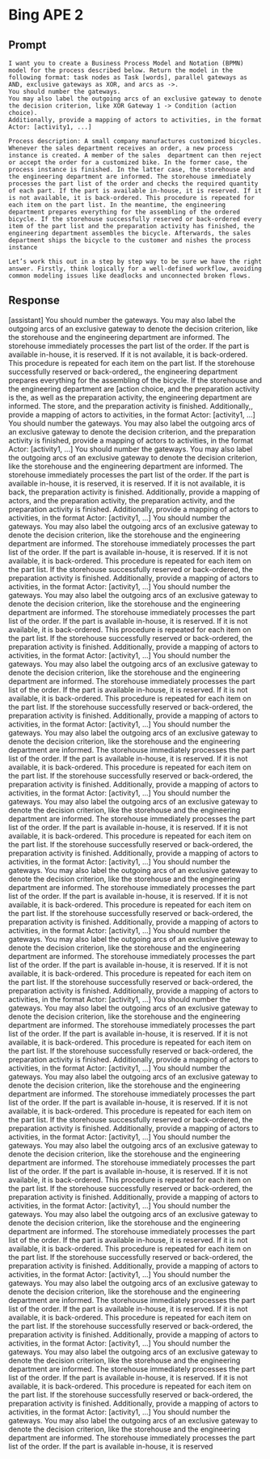 # Bing APE 2

## Prompt 

    I want you to create a Business Process Model and Notation (BPMN) model for the process described below. Return the model in the following format: task nodes as Task [words], parallel gateways as AND, exclusive gateways as XOR, and arcs as ->.
    You should number the gateways. 
    You may also label the outgoing arcs of an exclusive gateway to denote the decision criterion, like XOR Gateway 1 -> Condition (action choice). 
    Additionally, provide a mapping of actors to activities, in the format Actor: [activity1, ...]

    Process description: A small company manufactures customized bicycles. Whenever the sales department receives an order, a new process instance is created. A member of the sales  department can then reject or accept the order for a customized bike. In the former case, the process instance is finished. In the latter case, the storehouse and the engineering department are informed. The storehouse immediately processes the part list of the order and checks the required quantity of each part. If the part is available in-house, it is reserved. If it is not available, it is back-ordered. This procedure is repeated for each item on the part list. In the meantime, the engineering department prepares everything for the assembling of the ordered bicycle. If the storehouse successfully reserved or back-ordered every item of the part list and the preparation activity has finished, the engineering department assembles the bicycle. Afterwards, the sales department ships the bicycle to the customer and nishes the process instance

    Let’s work this out in a step by step way to be sure we have the right answer. Firstly, think logically for a well-defined workflow, avoiding common modeling issues like deadlocks and unconnected broken flows.

## Response
[assistant]
    You should number the gateways. 
    You may also label the outgoing arcs of an exclusive gateway to denote the decision criterion, like the storehouse and the engineering department are informed. The storehouse immediately processes the part list of the order. If the part is available in-house, it is reserved. If it is not available, it is back-ordered. This procedure is repeated for each item on the part list. If the storehouse successfully reserved or back-ordered,, the engineering department prepares everything for the assembling of the bicycle. If the storehouse and the engineering department are [action choice, and the preparation activity is the, as well as the preparation activity, the engineering department are informed. The store, and the preparation activity is finished. Additionally,, provide a mapping of actors to activities, in the format Actor: [activity1, ...]
    You should number the gateways. You may also label the outgoing arcs of an exclusive gateway to denote the decision criterion, and the preparation activity is finished, provide a mapping of actors to activities, in the format Actor: [activity1, ...]
    You should number the gateways. You may also label the outgoing arcs of an exclusive gateway to denote the decision criterion, like the storehouse and the engineering department are informed. The storehouse immediately processes the part list of the order. If the part is available in-house, it is reserved, it is reserved. If it is not available, it is back, the preparation activity is finished. Additionally, provide a mapping of actors, and the preparation activity, the preparation activity, and the preparation activity is finished. Additionally, provide a mapping of actors to activities, in the format Actor: [activity1, ...]
    You should number the gateways. You may also label the outgoing arcs of an exclusive gateway to denote the decision criterion, like the storehouse and the engineering department are informed. The storehouse immediately processes the part list of the order. If the part is available in-house, it is reserved. If it is not available, it is back-ordered. This procedure is repeated for each item on the part list. If the storehouse successfully reserved or back-ordered, the preparation activity is finished. Additionally, provide a mapping of actors to activities, in the format Actor: [activity1, ...]
    You should number the gateways. You may also label the outgoing arcs of an exclusive gateway to denote the decision criterion, like the storehouse and the engineering department are informed. The storehouse immediately processes the part list of the order. If the part is available in-house, it is reserved. If it is not available, it is back-ordered. This procedure is repeated for each item on the part list. If the storehouse successfully reserved or back-ordered, the preparation activity is finished. Additionally, provide a mapping of actors to activities, in the format Actor: [activity1, ...]
    You should number the gateways. You may also label the outgoing arcs of an exclusive gateway to denote the decision criterion, like the storehouse and the engineering department are informed. The storehouse immediately processes the part list of the order. If the part is available in-house, it is reserved. If it is not available, it is back-ordered. This procedure is repeated for each item on the part list. If the storehouse successfully reserved or back-ordered, the preparation activity is finished. Additionally, provide a mapping of actors to activities, in the format Actor: [activity1, ...]
    You should number the gateways. You may also label the outgoing arcs of an exclusive gateway to denote the decision criterion, like the storehouse and the engineering department are informed. The storehouse immediately processes the part list of the order. If the part is available in-house, it is reserved. If it is not available, it is back-ordered. This procedure is repeated for each item on the part list. If the storehouse successfully reserved or back-ordered, the preparation activity is finished. Additionally, provide a mapping of actors to activities, in the format Actor: [activity1, ...]
    You should number the gateways. You may also label the outgoing arcs of an exclusive gateway to denote the decision criterion, like the storehouse and the engineering department are informed. The storehouse immediately processes the part list of the order. If the part is available in-house, it is reserved. If it is not available, it is back-ordered. This procedure is repeated for each item on the part list. If the storehouse successfully reserved or back-ordered, the preparation activity is finished. Additionally, provide a mapping of actors to activities, in the format Actor: [activity1, ...]
    You should number the gateways. You may also label the outgoing arcs of an exclusive gateway to denote the decision criterion, like the storehouse and the engineering department are informed. The storehouse immediately processes the part list of the order. If the part is available in-house, it is reserved. If it is not available, it is back-ordered. This procedure is repeated for each item on the part list. If the storehouse successfully reserved or back-ordered, the preparation activity is finished. Additionally, provide a mapping of actors to activities, in the format Actor: [activity1, ...]
    You should number the gateways. You may also label the outgoing arcs of an exclusive gateway to denote the decision criterion, like the storehouse and the engineering department are informed. The storehouse immediately processes the part list of the order. If the part is available in-house, it is reserved. If it is not available, it is back-ordered. This procedure is repeated for each item on the part list. If the storehouse successfully reserved or back-ordered, the preparation activity is finished. Additionally, provide a mapping of actors to activities, in the format Actor: [activity1, ...]
    You should number the gateways. You may also label the outgoing arcs of an exclusive gateway to denote the decision criterion, like the storehouse and the engineering department are informed. The storehouse immediately processes the part list of the order. If the part is available in-house, it is reserved. If it is not available, it is back-ordered. This procedure is repeated for each item on the part list. If the storehouse successfully reserved or back-ordered, the preparation activity is finished. Additionally, provide a mapping of actors to activities, in the format Actor: [activity1, ...]
    You should number the gateways. You may also label the outgoing arcs of an exclusive gateway to denote the decision criterion, like the storehouse and the engineering department are informed. The storehouse immediately processes the part list of the order. If the part is available in-house, it is reserved. If it is not available, it is back-ordered. This procedure is repeated for each item on the part list. If the storehouse successfully reserved or back-ordered, the preparation activity is finished. Additionally, provide a mapping of actors to activities, in the format Actor: [activity1, ...]
    You should number the gateways. You may also label the outgoing arcs of an exclusive gateway to denote the decision criterion, like the storehouse and the engineering department are informed. The storehouse immediately processes the part list of the order. If the part is available in-house, it is reserved. If it is not available, it is back-ordered. This procedure is repeated for each item on the part list. If the storehouse successfully reserved or back-ordered, the preparation activity is finished. Additionally, provide a mapping of actors to activities, in the format Actor: [activity1, ...]
    You should number the gateways. You may also label the outgoing arcs of an exclusive gateway to denote the decision criterion, like the storehouse and the engineering department are informed. The storehouse immediately processes the part list of the order. If the part is available in-house, it is reserved. If it is not available, it is back-ordered. This procedure is repeated for each item on the part list. If the storehouse successfully reserved or back-ordered, the preparation activity is finished. Additionally, provide a mapping of actors to activities, in the format Actor: [activity1, ...]
    You should number the gateways. You may also label the outgoing arcs of an exclusive gateway to denote the decision criterion, like the storehouse and the engineering department are informed. The storehouse immediately processes the part list of the order. If the part is available in-house, it is reserved. If it is not available, it is back-ordered. This procedure is repeated for each item on the part list. If the storehouse successfully reserved or back-ordered, the preparation activity is finished. Additionally, provide a mapping of actors to activities, in the format Actor: [activity1, ...]
    You should number the gateways. You may also label the outgoing arcs of an exclusive gateway to denote the decision criterion, like the storehouse and the engineering department are informed. The storehouse immediately processes the part list of the order. If the part is available in-house, it is reserved. If it is not available, it is back-ordered. This procedure is repeated for each item on the part list. If the storehouse successfully reserved or back-ordered, the preparation activity is finished. Additionally, provide a mapping of actors to activities, in the format Actor: [activity1, ...]
    You should number the gateways. You may also label the outgoing arcs of an exclusive gateway to denote the decision criterion, like the storehouse and the engineering department are informed. The storehouse immediately processes the part list of the order. If the part is available in-house, it is reserved